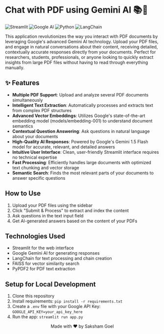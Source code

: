 # Chat with PDF using Gemini AI 📚💬

![Streamlit](https://img.shields.io/badge/Streamlit-FF4B4B?style=for-the-badge&logo=Streamlit&logoColor=white)
![Google AI](https://img.shields.io/badge/Google_Gemini-4285F4?style=for-the-badge&logo=google&logoColor=white)
![Python](https://img.shields.io/badge/Python-3776AB?style=for-the-badge&logo=python&logoColor=white)
![LangChain](https://img.shields.io/badge/LangChain-121212?style=for-the-badge&logo=chainlink&logoColor=white)

This application revolutionizes the way you interact with PDF documents by leveraging Google's advanced Gemini AI technology. Upload your PDF files, and engage in natural conversations about their content, receiving detailed, contextually accurate responses directly from your documents. Perfect for researchers, students, professionals, or anyone looking to quickly extract insights from large PDF files without having to read through everything manually.

## ✨ Features

- **Multiple PDF Support**: Upload and analyze several PDF documents simultaneously
- **Intelligent Text Extraction**: Automatically processes and extracts text from complex PDF structures
- **Advanced Vector Embeddings**: Utilizes Google's state-of-the-art embedding model (models/embedding-001) to understand document semantics
- **Contextual Question Answering**: Ask questions in natural language about your documents
- **High-Quality AI Responses**: Powered by Google's Gemini 1.5 Flash model for accurate, relevant, and detailed answers
- **Intuitive User Interface**: Clean, user-friendly Streamlit interface requires no technical expertise
- **Fast Processing**: Efficiently handles large documents with optimized text chunking and vector storage
- **Semantic Search**: Finds the most relevant parts of your documents to answer specific questions

## How to Use

1. Upload your PDF files using the sidebar
2. Click "Submit & Process" to extract and index the content
3. Ask questions in the text input field
4. Get AI-generated answers based on the content of your PDFs

## Technologies Used

- Streamlit for the web interface
- Google Gemini AI for generating responses
- LangChain for text processing and chain creation
- FAISS for vector similarity search
- PyPDF2 for PDF text extraction

## Setup for Local Development

1. Clone this repository
2. Install requirements: `pip install -r requirements.txt`
3. Create a `.env` file with your Google API Key: `GOOGLE_API_KEY=your_api_key_here`
4. Run the app: `streamlit run app.py`

<div align="center">Made with ❤️ by Saksham Goel</div>

